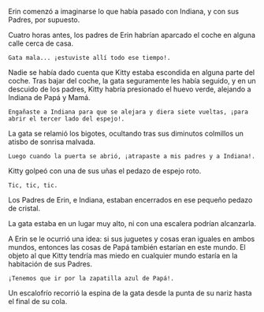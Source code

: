 Erin comenzó a imaginarse lo que había pasado con Indiana, y con sus Padres, por supuesto.

Cuatro horas antes, los padres de Erin habrían aparcado el coche en alguna calle cerca de casa.

    Gata mala... ¡estuviste allí todo ese tiempo!.

Nadie se había dado cuenta que Kitty estaba escondida en alguna parte del coche.  Tras bajar del coche, la gata seguramente les había seguido, y en un descuido de los padres, Kitty habría presionado el huevo verde, alejando a Indiana de Papá y Mamá.

    Engañaste a Indiana para que se alejara y diera siete vueltas, ¡para abrir el tercer lado del espejo!.

La gata se relamió los bigotes, ocultando tras sus diminutos colmillos un atisbo de sonrisa malvada.

    Luego cuando la puerta se abrió, ¡atrapaste a mis padres y a Indiana!.

Kitty golpeó con una de sus uñas el pedazo de espejo roto.

    Tic, tic, tic.

Los Padres de Erin, e Indiana, estaban encerrados en ese pequeño pedazo de cristal.

La gata estaba en un lugar muy alto, ni con una escalera podrían alcanzarla.

A Erin se le ocurrió una idea: si sus juguetes y cosas eran iguales en ambos mundos, entonces las cosas de Papá también estarían en este mundo.  El objeto al que Kitty tendría mas miedo en cualquier mundo estaría en la habitación de sus Padres.

    ¡Tenemos que ir por la zapatilla azul de Papá!.

Un escalofrío recorrió la espina de la gata desde la punta de su nariz hasta el final de su cola.






